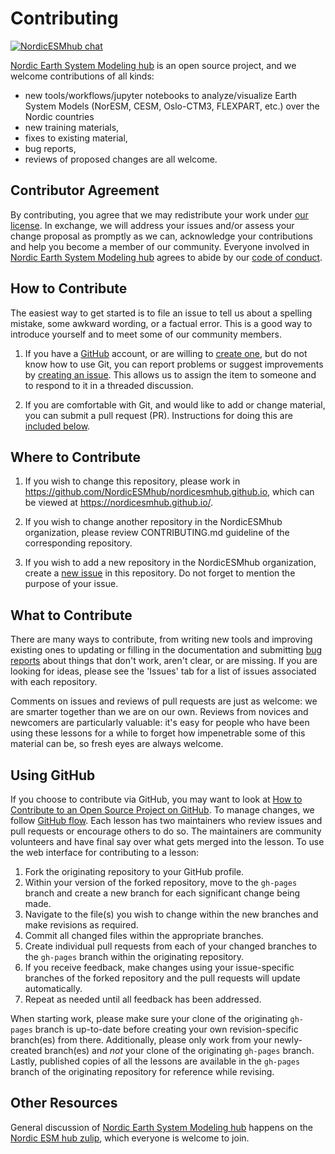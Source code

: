 # Contributing


[![NordicESMhub chat](https://img.shields.io/badge/zulip-join_chat-brightgreen.svg)](https://nordicesmhub.zulip.org)



[Nordic Earth System Modeling hub][nordicesmhub-site] is an open source project,
and we welcome contributions of all kinds:

- new tools/workflows/jupyter notebooks to analyze/visualize Earth System Models (NorESM, CESM, Oslo-CTM3, FLEXPART, etc.) over the Nordic countries 
- new training materials,
- fixes to existing material,
- bug reports,
- reviews of proposed changes are all welcome.

## Contributor Agreement

By contributing, you agree that we may redistribute your work under [our license](LICENSE.md).
In exchange, we will address your issues and/or assess your change proposal as promptly as we can, acknowledge
your contributions and help you become a member of our community.
Everyone involved in [Nordic Earth System Modeling hub][nordicesmhub-site]
agrees to abide by our [code of conduct](CODE_OF_CONDUCT.md).

## How to Contribute

The easiest way to get started is to file an issue
to tell us about a spelling mistake,
some awkward wording,
or a factual error.
This is a good way to introduce yourself
and to meet some of our community members.

1.  If you have a [GitHub][github] account,
    or are willing to [create one][github-join],
    but do not know how to use Git,
    you can report problems or suggest improvements by [creating an issue][issues].
    This allows us to assign the item to someone
    and to respond to it in a threaded discussion.

2.  If you are comfortable with Git,
    and would like to add or change material,
    you can submit a pull request (PR).
    Instructions for doing this are [included below](#using-github).

## Where to Contribute

1.  If you wish to change this repository,
    please work in <https://github.com/NordicESMhub/nordicesmhub.github.io>,
    which can be viewed at <https://nordicesmhub.github.io/>.

2.  If you wish to change another repository in the NordicESMhub organization,
    please review CONTRIBUTING.md guideline of the corresponding repository.

3.  If you wish to add a new repository in the NordicESMhub organization, 
    create a [new issue](https://github.com/NordicESMhub/nordicesmhub.github.io/issues/new)
	in this repository. Do not forget to mention the purpose of your issue.

## What to Contribute

There are many ways to contribute,
from writing new tools and improving existing ones
to updating or filling in the documentation
and submitting [bug reports][issues]
about things that don't work, aren't clear, or are missing.
If you are looking for ideas, please see the 'Issues' tab for
a list of issues associated with each repository.

Comments on issues and reviews of pull requests are just as welcome:
we are smarter together than we are on our own.
Reviews from novices and newcomers are particularly valuable:
it's easy for people who have been using these lessons for a while
to forget how impenetrable some of this material can be,
so fresh eyes are always welcome.

## Using GitHub

If you choose to contribute via GitHub, you may want to look at
[How to Contribute to an Open Source Project on GitHub][how-contribute].
To manage changes, we follow [GitHub flow][github-flow].
Each lesson has two maintainers who review issues and pull requests or encourage others to do so.
The maintainers are community volunteers and have final say over what gets merged into the lesson.
To use the web interface for contributing to a lesson:

1.  Fork the originating repository to your GitHub profile.
2.  Within your version of the forked repository, move to the `gh-pages` branch and
create a new branch for each significant change being made.
3.  Navigate to the file(s) you wish to change within the new branches and make revisions as required.
4.  Commit all changed files within the appropriate branches.
5.  Create individual pull requests from each of your changed branches
to the `gh-pages` branch within the originating repository.
6.  If you receive feedback, make changes using your issue-specific branches of the forked
repository and the pull requests will update automatically.
7.  Repeat as needed until all feedback has been addressed.

When starting work, please make sure your clone of the originating `gh-pages` branch is up-to-date
before creating your own revision-specific branch(es) from there.
Additionally, please only work from your newly-created branch(es) and *not*
your clone of the originating `gh-pages` branch.
Lastly, published copies of all the lessons are available in the `gh-pages` branch of the originating
repository for reference while revising.

## Other Resources

General discussion of [Nordic Earth System Modeling hub][nordicesmhub-site]
happens on the [Nordic ESM hub zulip][nordicesmhub-zulip],
which everyone is welcome to join.

[nordicesmhub-zulip]: https://nordicesmhub.zulipchat.com/
[nordicesmhub-site]: https://nordicesmhub.github.io/
[github]: https://github.com
[github-flow]: https://guides.github.com/introduction/flow/
[github-join]: https://github.com/join
[how-contribute]: https://egghead.io/series/how-to-contribute-to-an-open-source-project-on-github
[issues]: https://guides.github.com/features/issues/